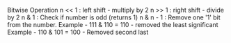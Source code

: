 Bitwise Operation
n << 1 : left shift - multiply by 2
n >> 1 : right shift - divide by 2
n & 1 : Check if number is odd (returns 1)
n & n - 1 : Remove one '1' bit from the number.
Example - 111 & 110 = 110 - removed the least significant
Example - 110 & 101 = 100 - Removed second last
